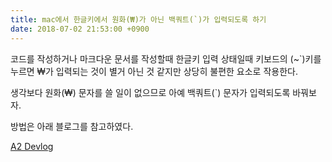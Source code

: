 ```yaml
---
title: mac에서 한글키에서 원화(₩)가 아닌 백쿼트(`)가 입력되도록 하기
date: 2018-07-02 21:53:00 +0900
---
```


코드를 작성하거나 마크다운 문서를 작성할때 한글키 입력 상태일때 키보드의 (~`)키를 누르면 ₩가 입력되는 것이 별거 아닌 것 같지만 상당히 불편한 요소로 작용한다.

생각보다 원화(₩) 문자를 쓸 일이 없으므로 아예 백쿼트(`) 문자가 입력되도록 바꿔보자.

방법은 아래 블로그를 참고하였다.

[A2 Devlog](https://ani2life.com/wp/?p=1753)
